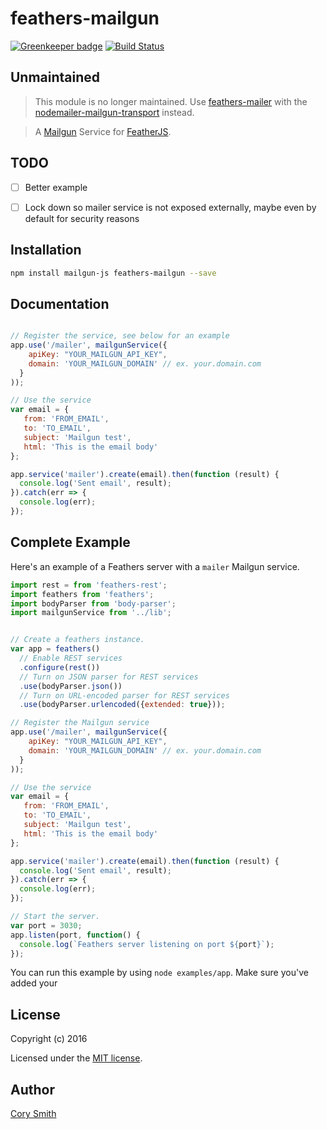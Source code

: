 # feathers-mailgun

[![Greenkeeper badge](https://badges.greenkeeper.io/feathersjs/feathers-mailgun.svg)](https://greenkeeper.io/)
[![Build Status](https://travis-ci.org/feathersjs/feathers-mailgun.png?branch=master)](https://travis-ci.org/feathersjs/feathers-mailgun)

## Unmaintained

> This module is no longer maintained. Use [feathers-mailer](https://github.com/feathersjs-ecosystem/feathers-mailer) with the [nodemailer-mailgun-transport](https://github.com/orliesaurus/nodemailer-mailgun-transport) instead.

> A [Mailgun](https://www.mailgun.com) Service for [FeatherJS](https://github.com/feathersjs).

## TODO
- [ ] Better example 
- [ ] Lock down so mailer service is not exposed externally, maybe even by default for security reasons
 

## Installation

```bash
npm install mailgun-js feathers-mailgun --save
```

## Documentation

```js

// Register the service, see below for an example
app.use('/mailer', mailgunService({
    apiKey: "YOUR_MAILGUN_API_KEY",
    domain: 'YOUR_MAILGUN_DOMAIN' // ex. your.domain.com
  }
));

// Use the service
var email = {
   from: 'FROM_EMAIL',
   to: 'TO_EMAIL',
   subject: 'Mailgun test',
   html: 'This is the email body'
};

app.service('mailer').create(email).then(function (result) {
  console.log('Sent email', result);
}).catch(err => {
  console.log(err);
});

```

## Complete Example

Here's an example of a Feathers server with a `mailer` Mailgun service.

```js
import rest = from 'feathers-rest';
import feathers from 'feathers';
import bodyParser from 'body-parser';
import mailgunService from '../lib';


// Create a feathers instance.
var app = feathers()
  // Enable REST services
  .configure(rest())
  // Turn on JSON parser for REST services
  .use(bodyParser.json())
  // Turn on URL-encoded parser for REST services
  .use(bodyParser.urlencoded({extended: true}));

// Register the Mailgun service
app.use('/mailer', mailgunService({
    apiKey: "YOUR_MAILGUN_API_KEY",
    domain: 'YOUR_MAILGUN_DOMAIN' // ex. your.domain.com
  }
));

// Use the service
var email = {
   from: 'FROM_EMAIL',
   to: 'TO_EMAIL',
   subject: 'Mailgun test',
   html: 'This is the email body'
};

app.service('mailer').create(email).then(function (result) {
  console.log('Sent email', result);
}).catch(err => {
  console.log(err);
});

// Start the server.
var port = 3030;
app.listen(port, function() {
  console.log(`Feathers server listening on port ${port}`);
});
```

You can run this example by using `node examples/app`. Make sure you've added your 

## License

Copyright (c) 2016

Licensed under the [MIT license](LICENSE).


## Author

[Cory Smith](https://github.com/corymsmith)
